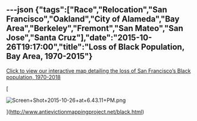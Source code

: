 ---json
{"tags":["Race","Relocation","San Francisco","Oakland","City of Alameda","Bay Area","Berkeley","Fremont","San Mateo","San Jose","Santa Cruz"],"date":"2015-10-26T19:17:00","title":"Loss of Black Population, Bay Area, 1970-2015"}
---

[Click to view our interactive map detailing the loss of San Francisco’s Black population, 1970-2018](http://www.antievictionmappingproject.net/black.html)

[

![Screen+Shot+2015-10-26+at+6.43.11+PM.png](https://images.squarespace-cdn.com/content/v1/52b7d7a6e4b0b3e376ac8ea2/1514060244851-ZTAHZAGVN05L6GFF7ZPD/ke17ZwdGBToddI8pDm48kFv9F-wT0Z1djTXbb0A-7RFZw-zPPgdn4jUwVcJE1ZvWQUxwkmyExglNqGp0IvTJZamWLI2zvYWH8K3-s_4yszcp2ryTI0HqTOaaUohrI8PIel6a0JShg2ElHKWu4XYnThfN4QrdH80ndVq3c5fkCes/Screen%2BShot%2B2015-10-26%2Bat%2B6.43.11%2BPM.png)

](http://www.antievictionmappingproject.net/black.html)